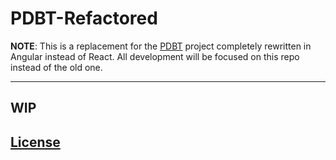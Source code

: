 # PDBT-Refactored

**NOTE**: This is a replacement for the [PDBT](https://github.com/PanicAtTheKernal/PDBT) project completely rewritten in Angular instead of React. All development will be focused on this repo instead of the old one.

----
## WIP

## **[License](LICENSE)**

